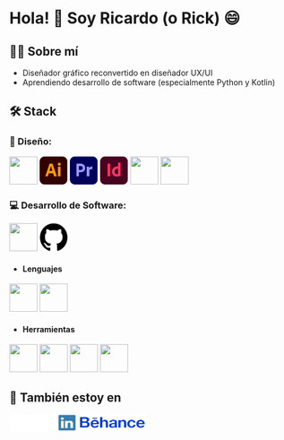 # Hola! 👋 Soy Ricardo (o Rick) 😄

## 🙋‍♂️ Sobre mí 
- Diseñador gráfico reconvertido en diseñador UX/UI
- Aprendiendo desarrollo de software (especialmente Python y Kotlin)

## 🛠️ Stack
### 🎨 Diseño:
<p align="left">
  <img src="https://cdn.jsdelivr.net/gh/devicons/devicon@latest/icons/photoshop/photoshop-original.svg" width="50" height="50"/> 
  <img src="./Images/illustrator.svg" width="50" height="50"/>
  <img src="./Images/premiere.svg" width="50" height="50"/>
  <img src="./Images/indesign.svg" width="50" height="50"/>
  <img src="https://cdn.jsdelivr.net/gh/devicons/devicon@latest/icons/figma/figma-original.svg" width="50" height="50"/>
  <img src="https://cdn.jsdelivr.net/gh/devicons/devicon@latest/icons/blender/blender-original.svg" width="50" height="50"/>

### 💻 Desarrollo de Software:
  <p align="left">
    <img src="https://cdn.jsdelivr.net/gh/devicons/devicon@latest/icons/git/git-original.svg" width="50" height="50"/>
    <img src="./Images/github.png" width="50" height="50"/>

- #### Lenguajes
<p align="left">
  <img src="https://cdn.jsdelivr.net/gh/devicons/devicon@latest/icons/kotlin/kotlin-original.svg" width="50" height="50"/>
  <img src="https://cdn.jsdelivr.net/gh/devicons/devicon@latest/icons/python/python-original.svg" width="50" height="50"/>
  
- #### Herramientas
<p align="left">
  <img src="https://cdn.jsdelivr.net/gh/devicons/devicon@latest/icons/androidstudio/androidstudio-original.svg" width="50" height="50"/>
  <img src="https://cdn.jsdelivr.net/gh/devicons/devicon@latest/icons/jetpackcompose/jetpackcompose-original.svg" width="50" height="50"/>
  <img src="https://cdn.jsdelivr.net/gh/devicons/devicon@latest/icons/intellij/intellij-original.svg" width="50" height="50"/>
  <img src="https://cdn.jsdelivr.net/gh/devicons/devicon@latest/icons/vscode/vscode-original.svg" width="50" height="50"/>
  
## 📧 También estoy en
  [<img src="./Images/linkedin.png" width="120" height="30"/>](https://www.linkedin.com/in/ricardo-j-jimenez)
  [<img src="./Images/behance.png" width="120" height="30"/>](https://www.behance.net/rikjprojects)


